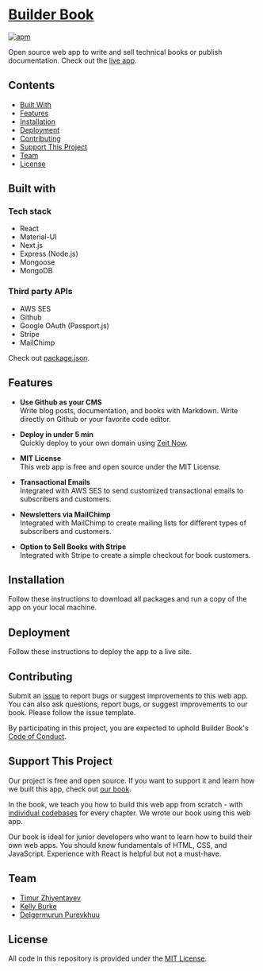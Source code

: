 # [Builder Book](https://builderbook.org)

[![apm](https://img.shields.io/apm/l/vim-mode.svg)]()

Open source web app to write and sell technical books or publish documentation. Check out the [live app](https://builderbook.org/books/book-1/introduction).

## Contents
- [Built With](#built-with)
- [Features](#features)
- [Installation](#installation)
- [Deployment](#deployment)
- [Contributing](#contributing)
- [Support This Project](#support-this-project)
- [Team](#team)
- [License](#license)

## Built with

### Tech stack
- React
- Material-UI
- Next.js
- Express (Node.js)
- Mongoose
- MongoDB

### Third party APIs
- AWS SES
- Github
- Google OAuth (Passport.js)
- Stripe
- MailChimp

Check out [package.json](https://github.com/builderbook/builderbook/blob/master/package.json).

## Features

- **Use Github as your CMS**</br>
Write blog posts, documentation, and books with Markdown. Write directly on Github or your favorite code editor.

- **Deploy in under 5 min**</br>
Quickly deploy to your own domain using [Zeit Now](https://zeit.co/now).

- **MIT License**</br>
This web app is free and open source under the MIT License.

- **Transactional Emails**</br>
Integrated with AWS SES to send customized transactional emails to subscribers and customers.

- **Newsletters via MailChimp**</br>
Integrated with MailChimp to create mailing lists for different types of subscribers and customers.

- **Option to Sell Books with Stripe**</br>
Integrated with Stripe to create a simple checkout for book customers.

## Installation

Follow these instructions to download all packages and run a copy of the app on your local machine.

## Deployment

Follow these instructions to deploy the app to a live site.

## Contributing

Submit an [issue](https://github.com/builderbook/builderbook-app/issues/new) to report bugs or suggest improvements to this web app. You can also ask questions, report bugs, or suggest improvements to our book. Please follow the issue template.

By participating in this project, you are expected to uphold Builder Book's [Code of Conduct](https://github.com/builderbook/builderbook-app/blob/master/CODE-OF-CONDUCT.md).

## Support This Project

Our project is free and open source. If you want to support it and learn how we built this app, check out [our book](https://builderbook.org/books/book-1/introduction).

In the book, we teach you how to build this web app from scratch - with [individual codebases](https://github.com/builderbook/book-1-code) for every chapter. We wrote our book using this web app.

Our book is ideal for junior developers who want to learn how to build their own web apps. You should know fundamentals of HTML, CSS, and JavaScript. Experience with React is helpful but not a must-have.

## Team

- [Timur Zhiyentayev](https://github.com/tima101)
- [Kelly Burke](https://github.com/klyburke)
- [Delgermurun Purevkhuu](https://github.com/delgermurun)

## License

All code in this repository is provided under the [MIT License](https://github.com/builderbook/books/blob/master/LICENSE).
